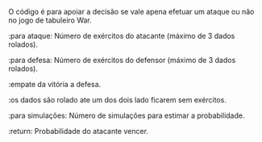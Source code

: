 O código é para apoiar a decisão se vale apena efetuar um ataque ou não no jogo de tabuleiro War.

   :para ataque: Número de exércitos do atacante (máximo de 3 dados rolados).
   
   :para defesa: Número de exércitos do defensor (máximo de 3 dados rolados).
   
   :empate da vitória a defesa.
   
   :os dados são rolado ate um dos dois lado ficarem sem exércitos.
   
   :para simulações: Número de simulações para estimar a probabilidade.
   
   :return: Probabilidade do atacante vencer.
